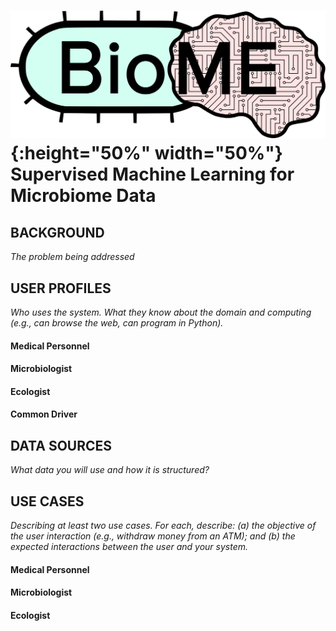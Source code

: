 ![BioME logo](https://github.com/kmherman/BioME/blob/main/doc/Biomelogo.png){:height="50%" width="50%"}
Supervised Machine Learning for Microbiome Data
=======================================================================


BACKGROUND
----------
_The problem being addressed_



USER PROFILES
-----
_Who uses the system. What they know about the domain and computing (e.g., can browse the web, can program in Python)._


#### Medical Personnel

#### Microbiologist

#### Ecologist


#### Common Driver


DATA SOURCES
---------
_What data you will use and how it is structured?_


USE CASES
---------
_Describing at least two use cases. For each, describe: (a) the objective of the user interaction (e.g., withdraw money from an ATM); and (b) the expected interactions between the user and your system._

#### Medical Personnel


#### Microbiologist


#### Ecologist

